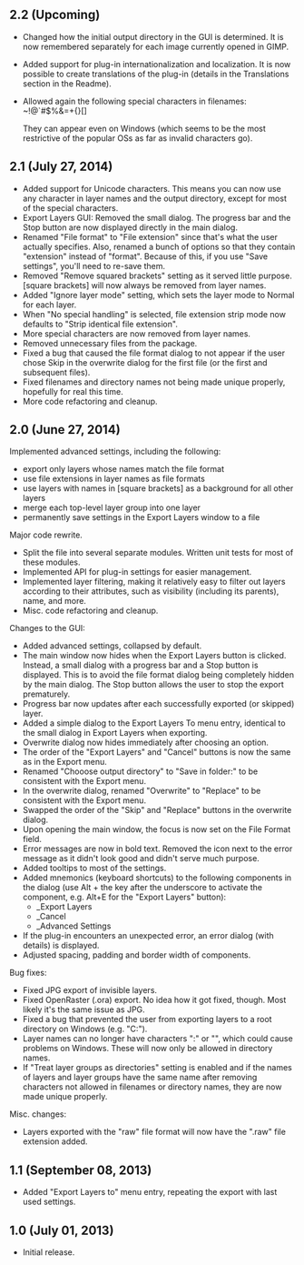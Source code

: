 2.2 (Upcoming)
------------------------

* Changed how the initial output directory in the GUI is determined. It is now
  remembered separately for each image currently opened in GIMP.
* Added support for plug-in internationalization and localization. It is now
  possible to create translations of the plug-in (details in the Translations
  section in the Readme).
* Allowed again the following special characters in filenames: ~!@`#$%&=+{}[]
  
  They can appear even on Windows (which seems to be the most restrictive
  of the popular OSs as far as invalid characters go).

2.1 (July 27, 2014)
------------------------

* Added support for Unicode characters. This means you can now use any character
  in layer names and the output directory, except for most of the special characters.
* Export Layers GUI: Removed the small dialog. The progress bar and the Stop button
  are now displayed directly in the main dialog.
* Renamed "File format" to "File extension" since that's what the user actually
  specifies. Also, renamed a bunch of options so that they contain "extension"
  instead of "format". Because of this, if you use "Save settings", you'll need to
  re-save them.
* Removed "Remove squared brackets" setting as it served little purpose.
  [square brackets] will now always be removed from layer names.
* Added "Ignore layer mode" setting, which sets the layer mode to Normal for each layer.
* When "No special handling" is selected, file extension strip mode now defaults to
  "Strip identical file extension".
* More special characters are now removed from layer names.
* Removed unnecessary files from the package.
* Fixed a bug that caused the file format dialog to not appear if the user chose
  Skip in the overwrite dialog for the first file (or the first and subsequent files).
* Fixed filenames and directory names not being made unique properly, hopefully
  for real this time.
* More code refactoring and cleanup.

2.0 (June 27, 2014)
------------------------

Implemented advanced settings, including the following:
* export only layers whose names match the file format
* use file extensions in layer names as file formats 
* use layers with names in [square brackets] as a background for all other layers
* merge each top-level layer group into one layer
* permanently save settings in the Export Layers window to a file

Major code rewrite.
* Split the file into several separate modules. Written unit tests for most of these modules.
* Implemented API for plug-in settings for easier management.
* Implemented layer filtering, making it relatively easy to filter out layers
  according to their attributes, such as visibility (including its parents), name, and more.
* Misc. code refactoring and cleanup.

Changes to the GUI:
* Added advanced settings, collapsed by default.
* The main window now hides when the Export Layers button is clicked. Instead, a small dialog
  with a progress bar and a Stop button is displayed. This is to avoid the file format
  dialog being completely hidden by the main dialog. The Stop button allows the user
  to stop the export prematurely.
* Progress bar now updates after each successfully exported (or skipped) layer.
* Added a simple dialog to the Export Layers To menu entry, identical to the small dialog
  in Export Layers when exporting.
* Overwrite dialog now hides immediately after choosing an option.
* The order of the "Export Layers" and "Cancel" buttons is now the same as in the Export menu.
* Renamed "Chooose output directory" to "Save in folder:" to be consistent with the Export menu.
* In the overwrite dialog, renamed "Overwrite" to "Replace" to be consistent with the Export menu.
* Swapped the order of the "Skip" and "Replace" buttons in the overwrite dialog.
* Upon opening the main window, the focus is now set on the File Format field.
* Error messages are now in bold text. Removed the icon next to the error message
  as it didn't look good and didn't serve much purpose.
* Added tooltips to most of the settings.
* Added mnemonics (keyboard shortcuts) to the following components in the dialog (use Alt + the key after the underscore to activate the component, e.g. Alt+E for the "Export Layers" button):
  - _Export Layers
  - _Cancel
  - _Advanced Settings
* If the plug-in encounters an unexpected error, an error dialog (with details) is displayed.
* Adjusted spacing, padding and border width of components.

Bug fixes:
* Fixed JPG export of invisible layers.
* Fixed OpenRaster (.ora) export. No idea how it got fixed, though. Most likely it's the same issue as JPG.
* Fixed a bug that prevented the user from exporting layers to a root directory on Windows (e.g. "C:\").
* Layer names can no longer have characters ":" or "\", which could cause problems on Windows.
  These will now only be allowed in directory names.
* If "Treat layer groups as directories" setting is enabled and
  if the names of layers and layer groups have the same name after removing characters
  not allowed in filenames or directory names, they are now made unique properly.

Misc. changes:
* Layers exported with the "raw" file format will now have the ".raw" file extension added.

1.1 (September 08, 2013)
------------------------
* Added "Export Layers to" menu entry, repeating the export with last used settings.

1.0 (July 01, 2013)
------------------------
* Initial release.

